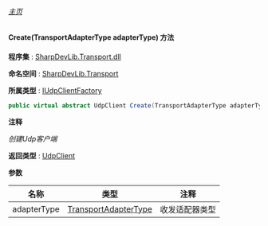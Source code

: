 ###### [主页](./Index.md "主页")

#### Create(TransportAdapterType adapterType) 方法

**程序集** : [SharpDevLib.Transport.dll](./SharpDevLib.Transport.assembly.md "SharpDevLib.Transport.dll")

**命名空间** : [SharpDevLib.Transport](./SharpDevLib.Transport.namespace.md "SharpDevLib.Transport")

**所属类型** : [IUdpClientFactory](./SharpDevLib.Transport.IUdpClientFactory.md "IUdpClientFactory")

``` csharp
public virtual abstract UdpClient Create(TransportAdapterType adapterType)
```

**注释**

*创建Udp客户端*



**返回类型** : [UdpClient](./SharpDevLib.Transport.UdpClient.md "UdpClient")


**参数**

|名称|类型|注释|
|---|---|---|
|adapterType|[TransportAdapterType](./SharpDevLib.Transport.TransportAdapterType.md "TransportAdapterType")|收发适配器类型|


